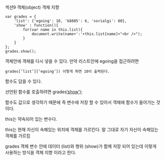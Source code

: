 섹션9 객체(object)
객체 지향 
```
var grades = {
    'list': {'egoing': 10, 'k8805': 6, 'sorialgi': 80},
    'show' : function(){
        for(var name in this.list){
            document.write(name+':'+this.list[name]+"<br />");
        }
    }
};
grades.show();
```

객체안에 객체를 다시 넣을 수 있다.
만약 리스트안에 egoing을 접근하려면
```
grades[‘list’][‘egoing’]) 이렇게 하면 10이 출력된다.
```
함수도 담을 수 있다.

선언된 함수를 호출하려면 grades[‘show’]());

함수도 값으로 생각하기 때문에 즉 변수에 저장 할 수 있어서 객체에 함수가 들어가는 것이다.

this는 약속되어 있는 변수다.

this는 현재 자신이 속해있는 위치에 객체를 가르킨다. 말 그대로 자기 자신이 속해있는 객체를 가르킴

grades 객체 변수 안에 데이터 (list)와 행위 (show)가 함께 저장 되어 있는데 이렇게 사용하는 방식을 객체 지향 이라고 한다.


